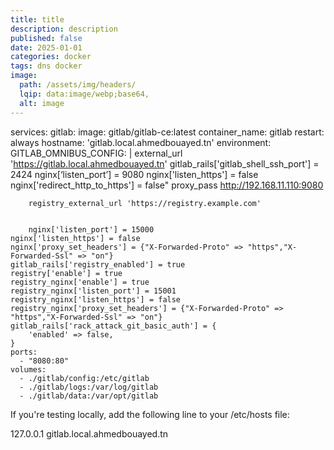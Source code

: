 ```yaml
---
title: title
description: description
published: false
date: 2025-01-01
categories: docker
tags: dns docker  
image:
  path: /assets/img/headers/
  lqip: data:image/webp;base64,
  alt: image
---
```



services:
  gitlab:
    image: gitlab/gitlab-ce:latest
    container_name: gitlab
    restart: always
    hostname: 'gitlab.local.ahmedbouayed.tn'
    environment:
      GITLAB_OMNIBUS_CONFIG: |
        external_url 'https://gitlab.local.ahmedbouayed.tn'
        gitlab_rails['gitlab_shell_ssh_port'] = 2424
        nginx[‘listen_port’] = 9080
        nginx['listen_https'] = false
        nginx['redirect_http_to_https'] = false"
        proxy_pass http://192.168.11.110:9080

        registry_external_url 'https://registry.example.com'


        nginx['listen_port'] = 15000
    nginx['listen_https'] = false
    nginx['proxy_set_headers'] = {"X-Forwarded-Proto" => "https","X-Forwarded-Ssl" => "on"}
    gitlab_rails['registry_enabled'] = true
    registry['enable'] = true
    registry_nginx['enable'] = true
    registry_nginx['listen_port'] = 15001
    registry_nginx['listen_https'] = false
    registry_nginx['proxy_set_headers'] = {"X-Forwarded-Proto" => "https","X-Forwarded-Ssl" => "on"}
    gitlab_rails['rack_attack_git_basic_auth'] = {
        'enabled' => false,
    }
    ports:
      - "8080:80"
    volumes:
      - ./gitlab/config:/etc/gitlab
      - ./gitlab/logs:/var/log/gitlab
      - ./gitlab/data:/var/opt/gitlab



If you're testing locally, add the following line to your /etc/hosts file:

127.0.0.1 gitlab.local.ahmedbouayed.tn
